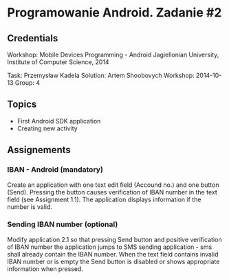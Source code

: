 # Programowanie Android. Zadanie #2

## Credentials

Workshop: Mobile Devices Programming - Android
Jagiellonian University, Institute of Computer Science, 2014

Task: Przemysław Kadela
Solution: Artem Shoobovych
Workshop: 2014-10-13
Group: 4

## Topics

* First Android SDK application
* Creating new activity

## Assignements

### IBAN - Android (mandatory)

Create an application with one text edit field (Accound no.) and one button (Send). Pressing the button causes verification of IBAN number in the text field (see Assignment 1.1). The application displays information if the number is valid.

### Sending IBAN number (optional)

Modify application 2.1 so that pressing Send button and positive verification of IBAN number the application jumps to SMS sending application - sms shall already contain the IBAN number. When the text field contains invalid IBAN number or is empty the Send button is disabled or shows appropriate information when pressed.

